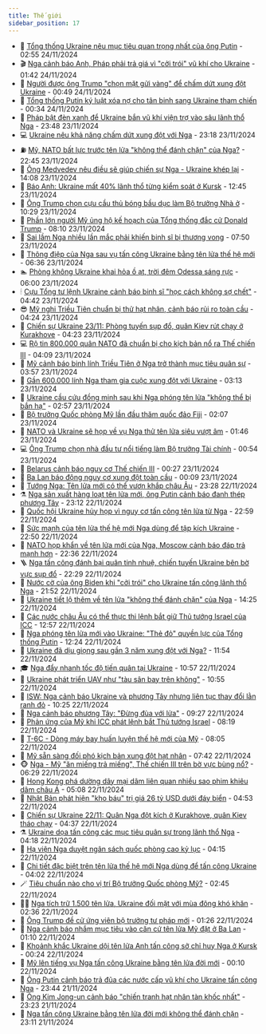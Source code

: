 ```yaml
---
title: Thế giới
sidebar_position: 17
---
```


<!-- dantri-the-gioi:START -->
- 🌋 [Tổng thống Ukraine nêu mục tiêu quan trọng nhất của ông Putin](https://dantri.com.vn/the-gioi/tong-thong-ukraine-neu-muc-tieu-quan-trong-nhat-cua-ong-putin-20241124094442089.htm) - 02:55 24/11/2024
- 🎬 [Nga cảnh báo Anh, Pháp phải trả giá vì &quot;cởi trói&quot; vũ khí cho Ukraine](https://dantri.com.vn/the-gioi/nga-canh-bao-anh-phap-phai-tra-gia-vi-coi-troi-vu-khi-cho-ukraine-20241124070526550.htm) - 01:42 24/11/2024
- 🧰 [Người được ông Trump &quot;chọn mặt gửi vàng&quot; để chấm dứt xung đột Ukraine](https://dantri.com.vn/the-gioi/nguoi-duoc-ong-trump-chon-mat-gui-vang-de-cham-dut-xung-dot-ukraine-20241124074711453.htm) - 00:49 24/11/2024
- 🌋 [Tổng thống Putin ký luật xóa nợ cho tân binh sang Ukraine tham chiến](https://dantri.com.vn/the-gioi/tong-thong-putin-ky-luat-xoa-no-cho-tan-binh-sang-ukraine-tham-chien-20241124071014998.htm) - 00:34 24/11/2024
- 🗽 [Pháp bật đèn xanh để Ukraine bắn vũ khí viện trợ vào sâu lãnh thổ Nga](https://dantri.com.vn/the-gioi/phap-bat-den-xanh-de-ukraine-ban-vu-khi-vien-tro-vao-sau-lanh-tho-nga-20241124031406334.htm) - 23:48 23/11/2024
- 💻 [Ukraine nêu khả năng chấm dứt xung đột với Nga](https://dantri.com.vn/the-gioi/ukraine-neu-kha-nang-cham-dut-xung-dot-voi-nga-20241124060240604.htm) - 23:18 23/11/2024
- ⛽️ [Mỹ, NATO bất lực trước tên lửa &quot;không thể đánh chặn&quot; của Nga?](https://dantri.com.vn/the-gioi/my-nato-bat-luc-truoc-ten-lua-khong-the-danh-chan-cua-nga-20241123084114430.htm) - 22:45 23/11/2024
- 🤩 [Ông Medvedev nêu điều sẽ giúp chiến sự Nga - Ukraine khép lại](https://dantri.com.vn/the-gioi/ong-medvedev-neu-dieu-se-giup-chien-su-nga-ukraine-khep-lai-20241123210431852.htm) - 14:08 23/11/2024
- 🧐 [Báo Anh: Ukraine mất 40% lãnh thổ từng kiểm soát ở Kursk](https://dantri.com.vn/the-gioi/bao-anh-ukraine-mat-40-lanh-tho-tung-kiem-soat-o-kursk-20241123194258529.htm) - 12:45 23/11/2024
- 🎊 [Ông Trump chọn cựu cầu thủ bóng bầu dục làm Bộ trưởng Nhà ở](https://dantri.com.vn/the-gioi/ong-trump-chon-cuu-cau-thu-bong-bau-duc-lam-bo-truong-nha-o-20241123172139776.htm) - 10:29 23/11/2024
- 📝 [Phần lớn người Mỹ ủng hộ kế hoạch của Tổng thống đắc cử Donald Trump](https://dantri.com.vn/the-gioi/phan-lon-nguoi-my-ung-ho-ke-hoach-cua-tong-thong-dac-cu-donald-trump-20241123150517839.htm) - 08:10 23/11/2024
- 🤡 [Sai lầm Nga nhiều lần mắc phải khiến binh sĩ bị thương vong](https://dantri.com.vn/the-gioi/sai-lam-nga-nhieu-lan-mac-phai-khien-binh-si-bi-thuong-vong-20241123142729429.htm) - 07:50 23/11/2024
- 🥷 [Thông điệp của Nga sau vụ tấn công Ukraine bằng tên lửa thế hệ mới](https://dantri.com.vn/the-gioi/thong-diep-cua-nga-sau-vu-tan-cong-ukraine-bang-ten-lua-the-he-moi-20241123130832017.htm) - 06:36 23/11/2024
- 🏊 [Phòng không Ukraine khai hỏa ồ ạt, trời đêm Odessa sáng rực](https://dantri.com.vn/the-gioi/phong-khong-ukraine-khai-hoa-o-at-troi-dem-odessa-sang-ruc-20241123113749883.htm) - 06:00 23/11/2024
- 🕯 [Cựu Tổng tư lệnh Ukraine cảnh báo binh sĩ &quot;học cách không sợ chết&quot;](https://dantri.com.vn/the-gioi/cuu-tong-tu-lenh-ukraine-canh-bao-binh-si-hoc-cach-khong-so-chet-20241121105828967.htm) - 04:42 23/11/2024
- 😎 [Mỹ nghi Triều Tiên chuẩn bị thử hạt nhân, cảnh báo rủi ro toàn cầu](https://dantri.com.vn/the-gioi/my-nghi-trieu-tien-chuan-bi-thu-hat-nhan-canh-bao-rui-ro-toan-cau-20241123110809197.htm) - 04:24 23/11/2024
- 🌈 [Chiến sự Ukraine 23/11: Phòng tuyến sụp đổ, quân Kiev rút chạy ở Kurakhove](https://dantri.com.vn/the-gioi/chien-su-ukraine-2311-phong-tuyen-sup-do-quan-kiev-rut-chay-o-kurakhove-20241123110820240.htm) - 04:23 23/11/2024
- 💻 [Rộ tin 800.000 quân NATO đã chuẩn bị cho kịch bản nổ ra Thế chiến III](https://dantri.com.vn/the-gioi/ro-tin-800000-quan-nato-da-chuan-bi-cho-kich-ban-no-ra-the-chien-iii-20241122165018373.htm) - 04:09 23/11/2024
- 🤖 [Mỹ cảnh báo binh lính Triều Tiên ở Nga trở thành mục tiêu quân sự](https://dantri.com.vn/the-gioi/my-canh-bao-binh-linh-trieu-tien-o-nga-tro-thanh-muc-tieu-quan-su-20241122202750745.htm) - 03:57 23/11/2024
- 🦏 [Gần 600.000 lính Nga tham gia cuộc xung đột với Ukraine](https://dantri.com.vn/the-gioi/gan-600000-linh-nga-tham-gia-cuoc-xung-dot-voi-ukraine-20241123101045087.htm) - 03:13 23/11/2024
- 🌁 [Ukraine cầu cứu đồng minh sau khi Nga phóng tên lửa &quot;không thể bị bắn hạ&quot;](https://dantri.com.vn/the-gioi/ukraine-cau-cuu-dong-minh-sau-khi-nga-phong-ten-lua-khong-the-bi-ban-ha-20241123094207078.htm) - 02:57 23/11/2024
- 🐘 [Bộ trưởng Quốc phòng Mỹ lần đầu thăm quốc đảo Fiji](https://dantri.com.vn/the-gioi/bo-truong-quoc-phong-my-lan-dau-tham-quoc-dao-fiji-20241123090559086.htm) - 02:07 23/11/2024
- 🥷 [NATO và Ukraine sẽ họp về vụ Nga thử tên lửa siêu vượt âm](https://dantri.com.vn/the-gioi/nato-va-ukraine-se-hop-ve-vu-nga-thu-ten-lua-sieu-vuot-am-20241122163746482.htm) - 01:46 23/11/2024
- 💻 [Ông Trump chọn nhà đầu tư nổi tiếng làm Bộ trưởng Tài chính](https://dantri.com.vn/the-gioi/ong-trump-chon-nha-dau-tu-noi-tieng-lam-bo-truong-tai-chinh-20241123074211709.htm) - 00:54 23/11/2024
- 🎡 [Belarus cảnh báo nguy cơ Thế chiến III](https://dantri.com.vn/the-gioi/belarus-canh-bao-nguy-co-the-chien-iii-20241123071838299.htm) - 00:27 23/11/2024
- 🧰 [Ba Lan báo động nguy cơ xung đột toàn cầu](https://dantri.com.vn/the-gioi/ba-lan-bao-dong-nguy-co-xung-dot-toan-cau-20241122221343287.htm) - 00:09 23/11/2024
- 🥸 [Tướng Nga: Tên lửa mới có thể vươn khắp châu Âu](https://dantri.com.vn/the-gioi/tuong-nga-ten-lua-moi-co-the-vuon-khap-chau-au-20241123060443834.htm) - 23:28 22/11/2024
- ⚗️ [Nga sản xuất hàng loạt tên lửa mới, ông Putin cảnh báo đanh thép phương Tây](https://dantri.com.vn/the-gioi/nga-san-xuat-hang-loat-ten-lua-moi-ong-putin-canh-bao-danh-thep-phuong-tay-20241123001106911.htm) - 23:12 22/11/2024
- 🌮 [Quốc hội Ukraine hủy họp vì nguy cơ tấn công tên lửa từ Nga](https://dantri.com.vn/the-gioi/quoc-hoi-ukraine-huy-hop-vi-nguy-co-tan-cong-ten-lua-tu-nga-20241122223915631.htm) - 22:59 22/11/2024
- 🎃 [Sức mạnh của tên lửa thế hệ mới Nga dùng để tập kích Ukraine](https://dantri.com.vn/the-gioi/suc-manh-cua-ten-lua-the-he-moi-nga-dung-de-tap-kich-ukraine-20241123043506028.htm) - 22:50 22/11/2024
- 💫 [NATO họp khẩn về tên lửa mới của Nga, Moscow cảnh báo đáp trả mạnh hơn](https://dantri.com.vn/the-gioi/nato-hop-khan-ve-ten-lua-moi-cua-nga-moscow-canh-bao-dap-tra-manh-hon-20241123053216917.htm) - 22:36 22/11/2024
- 🪜 [Nga tấn công đánh bại quân tinh nhuệ, chiến tuyến Ukraine bên bờ vực sụp đổ](https://dantri.com.vn/the-gioi/nga-tan-cong-danh-bai-quan-tinh-nhue-chien-tuyen-ukraine-ben-bo-vuc-sup-do-20241123005345263.htm) - 22:29 22/11/2024
- 🌋 [Nước cờ của ông Biden khi &quot;cởi trói&quot; cho Ukraine tấn công lãnh thổ Nga](https://dantri.com.vn/the-gioi/nuoc-co-cua-ong-biden-khi-coi-troi-cho-ukraine-tan-cong-lanh-tho-nga-20241118204053464.htm) - 21:52 22/11/2024
- 🦏 [Ukraine tiết lộ thêm về tên lửa &quot;không thể đánh chặn&quot; của Nga](https://dantri.com.vn/the-gioi/ukraine-tiet-lo-them-ve-ten-lua-khong-the-danh-chan-cua-nga-20241122195947312.htm) - 14:25 22/11/2024
- 👀 [Các nước châu Âu có thể thực thi lệnh bắt giữ Thủ tướng Israel của ICC](https://dantri.com.vn/the-gioi/cac-nuoc-chau-au-co-the-thuc-thi-lenh-bat-giu-thu-tuong-israel-cua-icc-20241122185146318.htm) - 12:57 22/11/2024
- 🧰 [Nga phóng tên lửa mới vào Ukraine: &quot;Thẻ đỏ&quot; quyền lực của Tổng thống Putin](https://dantri.com.vn/the-gioi/nga-phong-ten-lua-moi-vao-ukraine-the-do-quyen-luc-cua-tong-thong-putin-20241122182410270.htm) - 12:24 22/11/2024
- 🚀 [Ukraine đã dịu giọng sau gần 3 năm xung đột với Nga?](https://dantri.com.vn/the-gioi/ukraine-da-diu-giong-sau-gan-3-nam-xung-dot-voi-nga-20241122161942184.htm) - 11:54 22/11/2024
- 🎓 [Nga đẩy nhanh tốc độ tiến quân tại Ukraine](https://dantri.com.vn/the-gioi/nga-day-nhanh-toc-do-tien-quan-tai-ukraine-20241122153208968.htm) - 10:57 22/11/2024
- 🥸 [Ukraine phát triển UAV như &quot;tàu sân bay trên không&quot;](https://dantri.com.vn/the-gioi/ukraine-phat-trien-uav-nhu-tau-san-bay-tren-khong-20241122174724020.htm) - 10:55 22/11/2024
- 🦅 [ISW: Nga cảnh báo Ukraine và phương Tây nhưng liên tục thay đổi lằn ranh đỏ](https://dantri.com.vn/the-gioi/isw-nga-canh-bao-ukraine-va-phuong-tay-nhung-lien-tuc-thay-doi-lan-ranh-do-20241122115705444.htm) - 10:25 22/11/2024
- 🤭 [Nga cảnh báo phương Tây: &quot;Đừng đùa với lửa&quot;](https://dantri.com.vn/the-gioi/nga-canh-bao-phuong-tay-dung-dua-voi-lua-20241122160626342.htm) - 09:27 22/11/2024
- 🤖 [Phản ứng của Mỹ khi ICC phát lệnh bắt Thủ tướng Israel](https://dantri.com.vn/the-gioi/phan-ung-cua-my-khi-icc-phat-lenh-bat-thu-tuong-israel-20241122151013948.htm) - 08:19 22/11/2024
- 🐲 [T-6C - Dòng máy bay huấn luyện thế hệ mới của Mỹ](https://dantri.com.vn/the-gioi/t-6c-dong-may-bay-huan-luyen-the-he-moi-cua-my-20241122143851393.htm) - 08:05 22/11/2024
- 🫣 [Mỹ sẵn sàng đối phó kịch bản xung đột hạt nhân](https://dantri.com.vn/the-gioi/my-san-sang-doi-pho-kich-ban-xung-dot-hat-nhan-20241122141244196.htm) - 07:42 22/11/2024
- 🐵 [Nga - Mỹ &quot;ăn miếng trả miếng&quot;, Thế chiến III trên bờ vực bùng nổ?](https://dantri.com.vn/the-gioi/nga-my-an-mieng-tra-mieng-the-chien-iii-tren-bo-vuc-bung-no-20241122125159475.htm) - 06:29 22/11/2024
- 🫶 [Hong Kong phá dường dây mại dâm liên quan nhiều sao phim khiêu dâm châu Á](https://dantri.com.vn/the-gioi/hong-kong-pha-duong-day-mai-dam-lien-quan-nhieu-sao-phim-khieu-dam-chau-a-20241122111541767.htm) - 05:08 22/11/2024
- 💃 [Nhật Bản phát hiện &quot;kho báu&quot; trị giá 26 tỷ USD dưới đáy biển](https://dantri.com.vn/the-gioi/nhat-ban-phat-hien-kho-bau-tri-gia-26-ty-usd-duoi-day-bien-20241122114244585.htm) - 04:53 22/11/2024
- 💫 [Chiến sự Ukraine 22/11: Quân Nga đột kích ở Kurakhove, quân Kiev tháo chạy](https://dantri.com.vn/the-gioi/chien-su-ukraine-2211-quan-nga-dot-kich-o-kurakhove-quan-kiev-thao-chay-20241122112719891.htm) - 04:37 22/11/2024
- ⚗️ [Ukraine dọa tấn công các mục tiêu quân sự trong lãnh thổ Nga](https://dantri.com.vn/the-gioi/ukraine-doa-tan-cong-cac-muc-tieu-quan-su-trong-lanh-tho-nga-20241122093727950.htm) - 04:18 22/11/2024
- 🥷 [Hạ viện Nga duyệt ngân sách quốc phòng cao kỷ lục](https://dantri.com.vn/the-gioi/ha-vien-nga-duyet-ngan-sach-quoc-phong-cao-ky-luc-20241122105754485.htm) - 04:15 22/11/2024
- 🥸 [Chi tiết đặc biệt trên tên lửa thế hệ mới Nga dùng để tấn công Ukraine](https://dantri.com.vn/the-gioi/chi-tiet-dac-biet-tren-ten-lua-the-he-moi-nga-dung-de-tan-cong-ukraine-20241122102950860.htm) - 04:02 22/11/2024
- 🪄 [Tiêu chuẩn nào cho vị trí Bộ trưởng Quốc phòng Mỹ?](https://dantri.com.vn/the-gioi/tieu-chuan-nao-cho-vi-tri-bo-truong-quoc-phong-my-20241122083237955.htm) - 02:45 22/11/2024
- 🧑‍💻 [Nga tích trữ 1.500 tên lửa, Ukraine đối mặt với mùa đông khó khăn](https://dantri.com.vn/the-gioi/nga-tich-tru-1500-ten-lua-ukraine-doi-mat-voi-mua-dong-kho-khan-20241122092749160.htm) - 02:36 22/11/2024
- 🤭 [Ông Trump đề cử ứng viên bộ trưởng tư pháp mới](https://dantri.com.vn/the-gioi/ong-trump-de-cu-ung-vien-bo-truong-tu-phap-moi-20241122081103798.htm) - 01:26 22/11/2024
- 🗽 [Nga cảnh báo nhắm mục tiêu vào căn cứ tên lửa Mỹ đặt ở Ba Lan](https://dantri.com.vn/the-gioi/nga-canh-bao-nham-muc-tieu-vao-can-cu-ten-lua-my-dat-o-ba-lan-20241122080246994.htm) - 01:10 22/11/2024
- 🤖 [Khoảnh khắc Ukraine dội tên lửa Anh tấn công sở chỉ huy Nga ở Kursk](https://dantri.com.vn/the-gioi/khoanh-khac-ukraine-doi-ten-lua-anh-tan-cong-so-chi-huy-nga-o-kursk-20241122065029025.htm) - 00:24 22/11/2024
- 🌈 [Mỹ lên tiếng vụ Nga tấn công Ukraine bằng tên lửa đời mới](https://dantri.com.vn/the-gioi/my-len-tieng-vu-nga-tan-cong-ukraine-bang-ten-lua-doi-moi-20241122070338611.htm) - 00:10 22/11/2024
- 🤩 [Ông Putin cảnh báo trả đũa các nước cấp vũ khí cho Ukraine tấn công Nga](https://dantri.com.vn/the-gioi/ong-putin-canh-bao-tra-dua-cac-nuoc-cap-vu-khi-cho-ukraine-tan-cong-nga-20241122061639071.htm) - 23:44 21/11/2024
- 🤗 [Ông Kim Jong-un cảnh báo &quot;chiến tranh hạt nhân tàn khốc nhất&quot;](https://dantri.com.vn/the-gioi/ong-kim-jong-un-canh-bao-chien-tranh-hat-nhan-tan-khoc-nhat-20241122061427382.htm) - 23:23 21/11/2024
- 🙉 [Nga tấn công Ukraine bằng tên lửa đời mới không thể đánh chặn](https://dantri.com.vn/the-gioi/nga-tan-cong-ukraine-bang-ten-lua-doi-moi-khong-the-danh-chan-20241122044353157.htm) - 23:11 21/11/2024<!-- dantri-the-gioi:END -->
